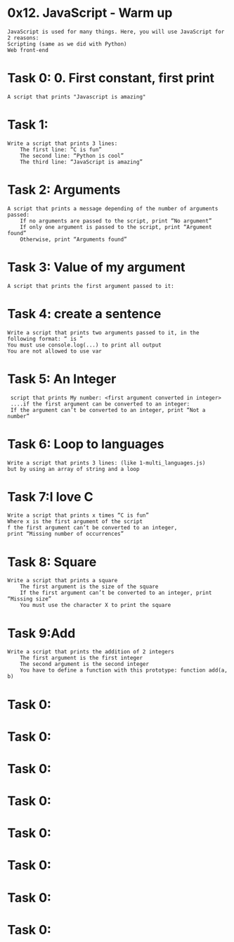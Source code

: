 # 0x12. JavaScript - Warm up
    JavaScript is used for many things. Here, you will use JavaScript for 2 reasons:
    Scripting (same as we did with Python)
    Web front-end
# Task 0: 0. First constant, first print  
    A script that prints "Javascript is amazing"
# Task 1:
    Write a script that prints 3 lines:
        The first line: “C is fun”
        The second line: “Python is cool”
        The third line: “JavaScript is amazing”
# Task 2: Arguments
    A script that prints a message depending of the number of arguments passed:
        If no arguments are passed to the script, print “No argument”
        If only one argument is passed to the script, print “Argument found”
        Otherwise, print “Arguments found”
# Task 3: Value of my argument
    A script that prints the first argument passed to it:
# Task 4: create a sentence
    Write a script that prints two arguments passed to it, in the following format: “ is ”
    You must use console.log(...) to print all output
    You are not allowed to use var
# Task 5: An Integer
     script that prints My number: <first argument converted in integer>
     ....if the first argument can be converted to an integer:
     If the argument can’t be converted to an integer, print “Not a number”
# Task 6: Loop to languages
    Write a script that prints 3 lines: (like 1-multi_languages.js)
    but by using an array of string and a loop
# Task 7:I love C
    Write a script that prints x times “C is fun”
    Where x is the first argument of the script
    f the first argument can’t be converted to an integer,
    print “Missing number of occurrences”
# Task 8: Square
    Write a script that prints a square
        The first argument is the size of the square
        If the first argument can’t be converted to an integer, print “Missing size”
        You must use the character X to print the square
# Task 9:Add
    Write a script that prints the addition of 2 integers
        The first argument is the first integer
        The second argument is the second integer
        You have to define a function with this prototype: function add(a, b)
# Task 0:
# Task 0:
# Task 0:
# Task 0:
# Task 0:
# Task 0:
# Task 0:
# Task 0:
